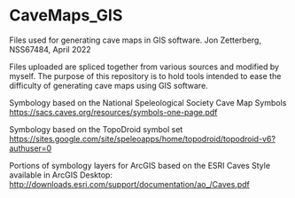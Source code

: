 # CaveMaps_GIS
Files used for generating cave maps in GIS software.
Jon Zetterberg, NSS67484, April 2022

Files uploaded are spliced together from various sources and modified by myself.
The purpose of this repository is to hold tools intended to ease the difficulty of generating cave maps using GIS software.

Symbology based on the National Speleological Society Cave Map Symbols https://sacs.caves.org/resources/symbols-one-page.pdf

Symbology based on the TopoDroid symbol set https://sites.google.com/site/speleoapps/home/topodroid/topodroid-v6?authuser=0

Portions of symbology layers for ArcGIS based on the ESRI Caves Style available in ArcGIS Desktop: http://downloads.esri.com/support/documentation/ao_/Caves.pdf
